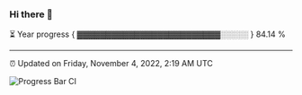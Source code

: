 ### Hi there 👋

⏳ Year progress { ▓▓▓▓▓▓▓▓▓▓▓▓▓▓▓▓▓▓▓▓▓▓▓▓▓░░░░░ } 84.14 %

---

⏰ Updated on Friday, November 4, 2022, 2:19 AM UTC

![Progress Bar CI](https://github.com/arthurbuhl/arthurbuhl/workflows/Progress%20Bar%20CI/badge.svg)
